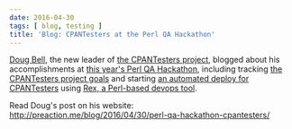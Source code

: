 ```yaml
---
date: 2016-04-30
tags: [ blog, testing ]
title: 'Blog: CPANTesters at the Perl QA Hackathon'
---
```


[Doug Bell](http://preaction.me), the new leader of [the CPANTesters
project](http://cpantesters.org), blogged about his accomplishments at
[this year's Perl QA Hackathon](http://act.qa-hackathon.org/qa2016/),
including tracking [the CPANTesters project
goals](http://github.com/cpan-testers/cpantesters-project) and starting
[an automated deploy for
CPANTesters](http://github.com/cpan-testers/cpantesters-deploy) using
[Rex, a Perl-based devops tool](http://rexify.org).

Read Doug's post on his website:
<http://preaction.me/blog/2016/04/30/perl-qa-hackathon-cpantesters/>
